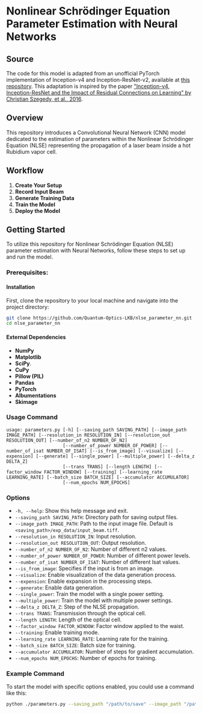 # Nonlinear Schrödinger Equation Parameter Estimation with Neural Networks

## Source

The code for this model is adapted from an unofficial PyTorch implementation of Inception-v4 and Inception-ResNet-v2, available at [this repository](https://github.com/zhulf0804/Inceptionv4_and_Inception-ResNetv2.PyTorch). This adaptation is inspired by the paper ["Inception-v4, Inception-ResNet and the Impact of Residual Connections on Learning" by Christian Szegedy, et al., 2016](https://doi.org/10.48550/arXiv.1602.07261).

## Overview

This repository introduces a Convolutional Neural Network (CNN) model dedicated to the estimation of parameters within the Nonlinear Schrödinger Equation (NLSE) representing the propagation of a laser beam inside a hot Rubidium vapor cell.

## Workflow

1. **Create Your Setup**
2. **Record Input Beam**
3. **Generate Training Data**
4. **Train the Model**
5. **Deploy the Model**

## Getting Started

To utilize this repository for Nonlinear Schrödinger Equation (NLSE) parameter estimation with Neural Networks, follow these steps to set up and run the model.

### Prerequisites:

#### Installation

First, clone the repository to your local machine and navigate into the project directory:

```bash
git clone https://github.com/Quantum-Optics-LKB/nlse_parameter_nn.git
cd nlse_parameter_nn
```

#### External Dependencies

- **NumPy**
- **Matplotlib**
- **SciPy**.
- **CuPy**
- **Pillow (PIL)**
- **Pandas**
- **PyTorch**
- **Albumentations**
- **Skimage**


### Usage Command

```plaintext
usage: parameters.py [-h] [--saving_path SAVING_PATH] [--image_path IMAGE_PATH] [--resolution_in RESOLUTION_IN] [--resolution_out RESOLUTION_OUT] [--number_of_n2 NUMBER_OF_N2]
                     [--number_of_power NUMBER_OF_POWER] [--number_of_isat NUMBER_OF_ISAT] [--is_from_image] [--visualize] [--expension] [--generate] [--single_power] [--multiple_power] [--delta_z DELTA_Z]
                     [--trans TRANS] [--length LENGTH] [--factor_window FACTOR_WINDOW] [--training] [--learning_rate LEARNING_RATE] [--batch_size BATCH_SIZE] [--accumulator ACCUMULATOR]
                     [--num_epochs NUM_EPOCHS]
```

### Options

- `-h, --help`: Show this help message and exit.
- `--saving_path SAVING_PATH`: Directory path for saving output files.
- `--image_path IMAGE_PATH`: Path to the input image file. Default is `<saving_path>/exp_data/input_beam.tiff`.
- `--resolution_in RESOLUTION_IN`: Input resolution.
- `--resolution_out RESOLUTION_OUT`: Output resolution.
- `--number_of_n2 NUMBER_OF_N2`: Number of different n2 values.
- `--number_of_power NUMBER_OF_POWER`: Number of different power levels.
- `--number_of_isat NUMBER_OF_ISAT`: Number of different Isat values.
- `--is_from_image`: Specifies if the input is from an image.
- `--visualize`: Enable visualization of the data generation process.
- `--expension`: Enable expansion in the processing steps.
- `--generate`: Enable data generation.
- `--single_power`: Train the model with a single power setting.
- `--multiple_power`: Train the model with multiple power settings.
- `--delta_z DELTA_Z`: Step of the NLSE propagation.
- `--trans TRANS`: Transmission through the optical cell.
- `--length LENGTH`: Length of the optical cell.
- `--factor_window FACTOR_WINDOW`: Factor window applied to the waist.
- `--training`: Enable training mode.
- `--learning_rate LEARNING_RATE`: Learning rate for the training.
- `--batch_size BATCH_SIZE`: Batch size for training.
- `--accumulator ACCUMULATOR`: Number of steps for gradient accumulation.
- `--num_epochs NUM_EPOCHS`: Number of epochs for training.

### Example Command

To start the model with specific options enabled, you could use a command like this:

```bash
python ./parameters.py --saving_path "/path/to/save" --image_path "/path/to/input_image.tiff" --resolution_in 1024 --resolution_out 512 --number_of_n2 20 --number_of_power 20 --number_of_isat 20 --generate --expension --training --single_power --multiple_power --learning_rate 0.001 --batch_size 16 --num_epochs 100
```